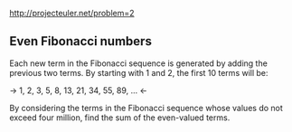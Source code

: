 http://projecteuler.net/problem=2

## Even Fibonacci numbers

Each new term in the Fibonacci sequence is generated by adding the previous two
terms. By starting with 1 and 2, the first 10 terms will be:

-> 1, 2, 3, 5, 8, 13, 21, 34, 55, 89, ... <-

By considering the terms in the Fibonacci sequence whose values do not exceed
four million, find the sum of the even-valued terms.
